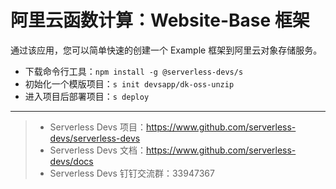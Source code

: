 # 阿里云函数计算：Website-Base 框架

通过该应用，您可以简单快速的创建一个 Example 框架到阿里云对象存储服务。

- 下载命令行工具：`npm install -g @serverless-devs/s`
- 初始化一个模版项目：`s init devsapp/dk-oss-unzip`
- 进入项目后部署项目：`s deploy`

---

> - Serverless Devs 项目：https://www.github.com/serverless-devs/serverless-devs
> - Serverless Devs 文档：https://www.github.com/serverless-devs/docs
> - Serverless Devs 钉钉交流群：33947367
